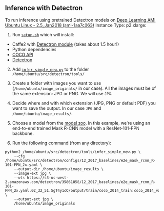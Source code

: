 ## Inference with Detectron
To run inference using pretrained Detectron models on 
[Deep Learning AMI Ubuntu Linux - 2.5_Jan2018 (ami-1aa7c063)](https://aws.amazon.com/marketplace/pp/B06VSPXKDX)
Instance Type: p2.xlarge:  

1. Run [`setup.sh`](setup.sh) which will install:  
- Caffe2 with [Detectron module](https://github.com/caffe2/caffe2/tree/master/modules/detectron) (takes about 1.5 hour!)
- Python dependencies
- [COCO API](https://github.com/cocodataset/cocoapi)
- [Detectron](https://github.com/facebookresearch/Detectron)
2. Add [`infer_simple_new.py`](infer_simple_new.py) to the folder `/home/ubuntu/src/detectron/tools/`  

3. Create a folder with images you want to use (`/home/ubuntu/image_originals/` in our case). All the images must be 
of the same extension: JPG or PNG. We will use `JPG`.  
4. Decide where and with which extension (JPG, PNG or default PDF) you want to save the output. 
In our case `JPG` and `/home/ubuntu/image_results/`.  
5. Choose a model from the [model zoo](https://github.com/facebookresearch/Detectron/blob/master/MODEL_ZOO.md). In this example, we're using an end-to-end trained Mask 
R-CNN model with a ResNet-101-FPN backbone.
4. Run the following command (from any directory):
```
python2 /home/ubuntu/src/detectron/tools/infer_simple_new.py \
    --cfg /home/ubuntu/src/detectron/configs/12_2017_baselines/e2e_mask_rcnn_R-101-FPN_2x.yaml \
    --output-dir /home/ubuntu/image_results \
    --image-ext jpg \
    --wts https://s3-us-west-2.amazonaws.com/detectron/35861858/12_2017_baselines/e2e_mask_rcnn_R-101-FPN_2x.yaml.02_32_51.SgT4y1cO/output/train/coco_2014_train:coco_2014_valminusminival/generalized_rcnn/model_final.pkl \
    --output-ext jpg \
    /home/ubuntu/image_originals
```
